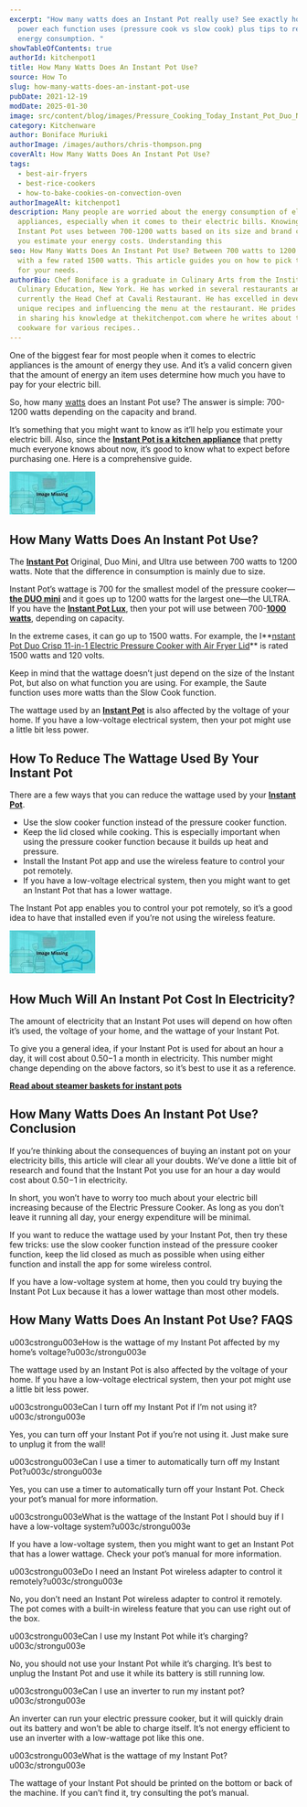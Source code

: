 ```yaml
---
excerpt: "How many watts does an Instant Pot really use? See exactly how much
  power each function uses (pressure cook vs slow cook) plus tips to reduce
  energy consumption. "
showTableOfContents: true
authorId: kitchenpot1
title: How Many Watts Does An Instant Pot Use?
source: How To
slug: how-many-watts-does-an-instant-pot-use
pubDate: 2021-12-19
modDate: 2025-01-30
image: src/content/blog/images/Pressure_Cooking_Today_Instant_Pot_Duo_Nova_Review_0013-800-1.jpg
category: Kitchenware
author: Boniface Muriuki
authorImage: /images/authors/chris-thompson.png
coverAlt: How Many Watts Does An Instant Pot Use?
tags:
  - best-air-fryers
  - best-rice-cookers
  - how-to-bake-cookies-on-convection-oven
authorImageAlt: kitchenpot1
description: Many people are worried about the energy consumption of electric
  appliances, especially when it comes to their electric bills. Knowing that an
  Instant Pot uses between 700-1200 watts based on its size and brand can help
  you estimate your energy costs. Understanding this
seo: How Many Watts Does An Instant Pot Use? Between 700 watts to 1200 watts,
  with a few rated 1500 watts. This article guides you on how to pick the best
  for your needs.
authorBio: Chef Boniface is a graduate in Culinary Arts from the Institute of
  Culinary Education, New York. He has worked in several restaurants and is
  currently the Head Chef at Cavali Restaurant. He has excelled in developing
  unique recipes and influencing the menu at the restaurant. He prides himself
  in sharing his knowledge at thekitchenpot.com where he writes about the best
  cookware for various recipes..
---
```


One of the biggest fear for most people when it comes to electric appliances is the amount of energy they use. And it’s a valid concern given that the amount of energy an item uses determine how much you have to pay for your electric bill.

So, how many [watts](https://en.wikipedia.org/wiki/Watt) does an Instant Pot use? The answer is simple: 700-1200 watts depending on the capacity and brand.

It’s something that you might want to know as it’ll help you estimate your electric bill. Also, since the **[Instant Pot is a kitchen appliance](https://thekitchenpot.com/blog/instant-pot-vs-ninja-foodi//)** that pretty much everyone knows about now, it’s good to know what to expect before purchasing one. Here is a comprehensive guide.

![How Many Watts Does An Instant Pot Use?](images/portablegasgrill.jpg)

## **How Many Watts Does An Instant Pot Use?**

The **[Instant Pot](https://www.amazon.com/s?k=Instant+Pot+Ultra&?tag=kitchenpot-20)** Original, Duo Mini, and Ultra use between 700 watts to 1200 watts. Note that the difference in consumption is mainly due to size.

Instant Pot’s wattage is 700 for the smallest model of the pressure cooker—**[the DUO mini](https://www.amazon.com/Instant-Pot-Duo-Mini-Programmable/dp/B06Y1YD5W7?tag=kitchenpot-20)** and it goes up to 1200 watts for the largest one—the ULTRA. If you have the **[Instant Pot Lux](https://www.amazon.com/Instant-Pot-Multi-Use-Programmable-Pressure/dp/B01MFEBQH1/?tag=kitchenpot-20)**, then your pot will use between 700-**[1000 watts](https://www.amazon.com/Instant-Pot-Ultra-Programmable-Sterilizer/dp/B06Y1MP2PY?tag=kitchenpot-20)**, depending on capacity.

In the extreme cases, it can go up to 1500 watts. For example, the I**[nstant Pot Duo Crisp 11-in-1 Electric Pressure Cooker with Air Fryer Lid](https://www.amazon.com/Instant-Pot-Multi-Use-Pressure-Cooker/dp/B08WCLJ7JG/?tag=kitchenpot-20)** is rated 1500 watts and 120 volts.

Keep in mind that the wattage doesn’t just depend on the size of the Instant Pot, but also on what function you are using. For example, the Saute function uses more watts than the Slow Cook function.

The wattage used by an **[Instant Pot](https://www.amazon.com/s?k=Instant+Pot+Original&?tag=kitchenpot-20)** is also affected by the voltage of your home. If you have a low-voltage electrical system, then your pot might use a little bit less power.

## **How To Reduce The Wattage Used By Your Instant Pot**

There are a few ways that you can reduce the wattage used by your **[Instant Pot](https://www.amazon.com/Instant-Pot-Sealing-Ring-Clear/dp/B01LFENIRQ/?tag=kitchenpot-20)**.

-   Use the slow cooker function instead of the pressure cooker function.
-   Keep the lid closed while cooking. This is especially important when using the pressure cooker function because it builds up heat and pressure.
-   Install the Instant Pot app and use the wireless feature to control your pot remotely.
-   If you have a low-voltage electrical system, then you might want to get an Instant Pot that has a lower wattage.

The Instant Pot app enables you to control your pot remotely, so it’s a good idea to have that installed even if you’re not using the wireless feature.

![](images/portablegasgrill.jpg)

## **How Much Will An Instant Pot Cost In Electricity?**

The amount of electricity that an Instant Pot uses will depend on how often it’s used, the voltage of your home, and the wattage of your Instant Pot.

To give you a general idea, if your Instant Pot is used for about an hour a day, it will cost about $0.50-$1 a month in electricity. This number might change depending on the above factors, so it’s best to use it as a reference.

**[Read about steamer baskets for instant pots](https://thekitchenpot.com/blog/best-steamer-basket-for-instant-pot//)**

## **How Many Watts Does An Instant Pot Use? Conclusion**

If you’re thinking about the consequences of buying an instant pot on your electricity bills, this article will clear all your doubts. We’ve done a little bit of research and found that the Instant Pot you use for an hour a day would cost about $0.50-$1 in electricity.

In short, you won’t have to worry too much about your electric bill increasing because of the Electric Pressure Cooker. As long as you don’t leave it running all day, your energy expenditure will be minimal.

If you want to reduce the wattage used by your Instant Pot, then try these few tricks: use the slow cooker function instead of the pressure cooker function, keep the lid closed as much as possible when using either function and install the app for some wireless control.

If you have a low-voltage system at home, then you could try buying the Instant Pot Lux because it has a lower wattage than most other models.

## **How Many Watts Does An Instant Pot Use? FAQS**

u003cstrongu003eHow is the wattage of my Instant Pot affected by my home’s voltage?u003c/strongu003e

The wattage used by an Instant Pot is also affected by the voltage of your home. If you have a low-voltage electrical system, then your pot might use a little bit less power.

u003cstrongu003eCan I turn off my Instant Pot if I’m not using it?u003c/strongu003e

Yes, you can turn off your Instant Pot if you’re not using it. Just make sure to unplug it from the wall!

u003cstrongu003eCan I use a timer to automatically turn off my Instant Pot?u003c/strongu003e

Yes, you can use a timer to automatically turn off your Instant Pot. Check your pot’s manual for more information.

u003cstrongu003eWhat is the wattage of the Instant Pot I should buy if I have a low-voltage system?u003c/strongu003e

If you have a low-voltage system, then you might want to get an Instant Pot that has a lower wattage. Check your pot’s manual for more information.

u003cstrongu003eDo I need an Instant Pot wireless adapter to control it remotely?u003c/strongu003e

No, you don’t need an Instant Pot wireless adapter to control it remotely. The pot comes with a built-in wireless feature that you can use right out of the box.

u003cstrongu003eCan I use my Instant Pot while it’s charging?u003c/strongu003e

No, you should not use your Instant Pot while it’s charging. It’s best to unplug the Instant Pot and use it while its battery is still running low.

u003cstrongu003eCan I use an inverter to run my instant pot?u003c/strongu003e

An inverter can run your electric pressure cooker, but it will quickly drain out its battery and won’t be able to charge itself. It’s not energy efficient to use an inverter with a low-wattage pot like this one.

u003cstrongu003eWhat is the wattage of my Instant Pot?u003c/strongu003e

The wattage of your Instant Pot should be printed on the bottom or back of the machine. If you can’t find it, try consulting the pot’s manual.
